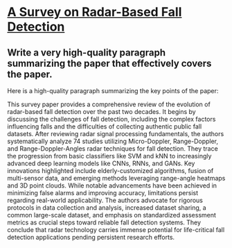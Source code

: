 # [A Survey on Radar-Based Fall Detection](https://arxiv.org/abs/2312.04037)

## Write a very high-quality paragraph summarizing the paper that effectively covers the paper.

 Here is a high-quality paragraph summarizing the key points of the paper:

This survey paper provides a comprehensive review of the evolution of radar-based fall detection over the past two decades. It begins by discussing the challenges of fall detection, including the complex factors influencing falls and the difficulties of collecting authentic public fall datasets. After reviewing radar signal processing fundamentals, the authors systematically analyze 74 studies utilizing Micro-Doppler, Range-Doppler, and Range-Doppler-Angles radar techniques for fall detection. They trace the progression from basic classifiers like SVM and kNN to increasingly advanced deep learning models like CNNs, RNNs, and GANs. Key innovations highlighted include elderly-customized algorithms, fusion of multi-sensor data, and emerging methods leveraging range-angle heatmaps and 3D point clouds. While notable advancements have been achieved in minimizing false alarms and improving accuracy, limitations persist regarding real-world applicability. The authors advocate for rigorous protocols in data collection and analysis, increased dataset sharing, a common large-scale dataset, and emphasis on standardized assessment metrics as crucial steps toward reliable fall detection systems. They conclude that radar technology carries immense potential for life-critical fall detection applications pending persistent research efforts.
